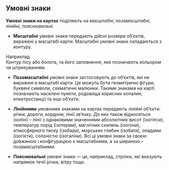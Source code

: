 Умовні знаки
------------

**Умовні знаки на картах** поділяють на *масштабні, позамасштабні,
лінійні, пояснювальні.*

-   **Масштабні** умовні знаки передають дійсні розміри об’єктів,
    виражені у масштабі карти. Масштабні умовні знаки складаються
    з контуру. 

<div class="exmpl-wrap">
<span class="exmpl">Наприклад</span>
<div class="exmpl-text">
Контур лісу або болота, та його заповнення, яке позначають кольором чи штрихуванням.
</div>
</div>

-   **Позамасштабні** умовні знаки застосовують до об’єктів, які не
    виражені в масштабі карти. Це можуть бути геометричні фігури,
    буквені символи, схематичні малюнки. Такими знаками на карті
    позначають населені пункти, родовища корисних копалин,
    електростанції та інші об’єкти.

-   **Лінійними** умовними знаками на картах передають лінійні об’єкти:
    річки, дороги, кордони, лінії зв’язку. До них також відносяться
    ізолінії – лінії з однаковими значеннями абсолютних висот
    (ізогіпси), температур порід (ізотерми), магнітних схилень
    (ізогони), атмосферного тиску (ізобари), морських глибин (ізобати),
    опадами (ізогієти), солоністю (ізогаліни). Всі ці умовні знаки за
    своєю довжиною і конфігурацією є масштабними, а за шириною
    – позамасштабними.

-   **Пояснювальні** умовні знаки — це, наприклад, стрілки, які вказують
    напрямок течії річки, вітру тощо.
